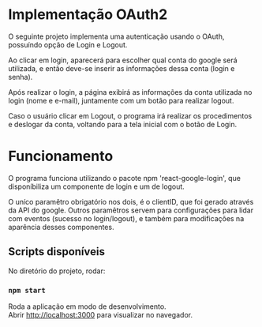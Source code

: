# Implementação OAuth2

O seguinte projeto implementa uma autenticação usando o OAuth, possuíndo opção de Login e Logout.

Ao clicar em login, aparecerá para escolher qual conta do google será utilizada, e então deve-se inserir as informações dessa conta (login e senha).

Após realizar o login, a página exibirá as informações da conta utilizada no login (nome e e-mail), juntamente com um botão para realizar logout.

Caso o usuário clicar em Logout, o programa irá realizar os procedimentos e deslogar da conta, voltando para a tela inicial com o botão de Login.

# Funcionamento

O programa funciona utilizando o pacote npm 'react-google-login', que disponíbiliza um componente de login e um de logout.

O uníco paramêtro obrigatório nos dois, é o clientID, que foi gerado através da API do google. Outros paramêtros servem para configurações para lidar com eventos (sucesso no login/logout), e também para modificações na aparência desses componentes. 

## Scripts disponíveis

No diretório do projeto, rodar:

### `npm start`

Roda a aplicação em modo de desenvolvimento.\
Abrir [http://localhost:3000](http://localhost:3000) para visualizar no navegador.
